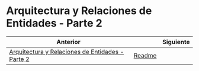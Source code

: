# Arquitectura y Relaciones de Entidades - Parte 2

| Anterior                                                                   |                        | Siguiente |
| -------------------------------------------------------------------------- | ---------------------- | --------- |
| [Arquitectura y Relaciones de Entidades - Parte 2](P5T2_Arquitectura_Relaciones_Entidades.md) | [Readme](../README.md) |  |
